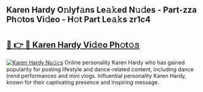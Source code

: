 ## Karen Hardy O𝚗lyf𝚊ns Le𝚊𝚔ed N𝚞𝚍es - Part-zza Ph𝚘tos Vi𝚍eo - H𝚘t Part Le𝚊𝚔s zr1c4

# <h2><a href="http://hf5wco.feru.top/?c=Karen+Hardy">🔗 👉 🔴 Karen Hardy Vi𝚍𝚎o Ph𝚘t𝚘𝚜</a></h2>

[![Karen Hardy Nu𝚍𝚎s](https://i.imgur.com/0TWrTi3.gif)](http://hf5wco.feru.top/?c=Karen+Hardy)
Online personality Karen Hardy who has gained popularity for posting lifestyle and dance-related content, including dance trend performances and mini vlogs. Influential personality Karen Hardy, known for their captivating presence and inspiring message. 
